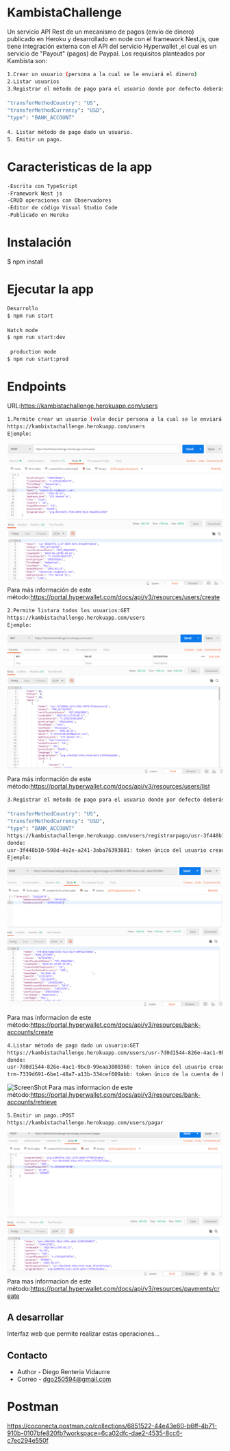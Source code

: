 # KambistaChallenge

Un servicio API Rest de un mecanismo de pagos (envío de dinero) publicado en Heroku y desarrollado en node con el framework Nest.js, que tiene integración externa con el API del servicio Hyperwallet ,el cual es un servicio de "Payout" (pagos) de Paypal.
Los requisitos planteados por Kambista son:
```bash
1.Crear un usuario (persona a la cual se le enviará el dinero)
2.Listar usuarios
3.Registrar el método de pago para el usuario donde por defecto deberás "setear" las variasbles para éste caso:

"transferMethodCountry": "US",
"transferMethodCurrency": "USD",
"type": "BANK_ACCOUNT"

4. Listar método de pago dado un usuario.
5. Emitir un pago.
```
# Caracteristicas de la app
  ```bash
  -Escrita con TypeScript
  -Framework Nest js
  -CRUD operaciones con Observadores
  -Editor de código Visual Studio Code
  -Publicado en Heroku
  ```
# Instalación 
$ npm install

# Ejecutar la  app
 ```bash
 Desarrollo
$ npm run start
 
 Watch mode
$ npm run start:dev

  production mode
$ npm run start:prod
```
# Endpoints
URL:https://kambistachallenge.herokuapp.com/users
```bash
1.Permite crear un usuario (vale decir persona a la cual se le enviará el dinero):POST
https://kambistachallenge.herokuapp.com/users
Ejemplo:
```
![ScreenShot](https://raw.githubusercontent.com/diewoo/KambistaChallenge/master/assets/1.crearUsuario.png)
Para más información de este método:https://portal.hyperwallet.com/docs/api/v3/resources/users/create
```bash
2.Permite listara todos los usuarios:GET
https://kambistachallenge.herokuapp.com/users
Ejemplo:
```
![ScreenShot](https://raw.githubusercontent.com/diewoo/KambistaChallenge/master/assets/02.ListarUsusarios.png)
Para más información de este método:https://portal.hyperwallet.com/docs/api/v3/resources/users/list
```bash
3.Registrar el método de pago para el usuario donde por defecto deberás "setear" las variables para éste caso:

"transferMethodCountry": "US",
"transferMethodCurrency": "USD",
"type": "BANK_ACCOUNT"
https://kambistachallenge.herokuapp.com/users/registrarpago/usr-3f448b10-598d-4e2e-a241-3aba76393881
donde:
usr-3f448b10-598d-4e2e-a241-3aba76393881: token único del usuario creado ( aunque podría ser de cualquier usuario si se conoce su token)
Ejemplo:
```
![ScreenShot](https://raw.githubusercontent.com/diewoo/KambistaChallenge/master/assets/03.RegistrarPago.png)

Para mas informacion de este método:https://portal.hyperwallet.com/docs/api/v3/resources/bank-accounts/create
```bash
4.Listar método de pago dado un usuario:GET
https://kambistachallenge.herokuapp.com/users/usr-7d0d1544-826e-4ac1-9bc8-99eaa3800360/bank-accounts/trm-7339d691-6be1-48a7-a13b-334cef609abb
donde:
usr-7d0d1544-826e-4ac1-9bc8-99eaa3800360: token único del usuario creado ( aunque podría ser de cualquier usuario si se conoce su token)
trm-7339d691-6be1-48a7-a13b-334cef609abb: token único de la cuenta de banco 
```
![ScreenShot](https://raw.githubusercontent.com/diewoo/KambistaChallenge/master/assets/04.ListaMétodoDePagoUsuario.png)
Para mas informacion de este método:https://portal.hyperwallet.com/docs/api/v3/resources/bank-accounts/retrieve

```bash
5.Emitir un pago.:POST
https://kambistachallenge.herokuapp.com/users/pagar
```
![ScreenShot](https://raw.githubusercontent.com/diewoo/KambistaChallenge/master/assets/05.EmitirPago.png)
Para mas informacion de este método:https://portal.hyperwallet.com/docs/api/v3/resources/payments/create
## A desarrollar
Interfaz web que permite realizar estas operaciones...
## Contacto

- Author - Diego Renteria Vidaurre
- Correo - dgo250594@gmail.com
# Postman
https://coconecta.postman.co/collections/6851522-44e43e60-b6ff-4b71-910b-0107bfe820fb?workspace=6ca02dfc-dae2-4535-8cc6-c7ec294e550f
